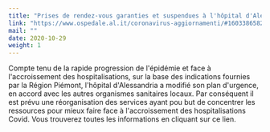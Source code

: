 ```yaml
---
title: "Prises de rendez-vous garanties et suspendues à l'hôpital d'Alessandria"
link: "https://www.ospedale.al.it/coronavirus-aggiornamenti/#1603386582230-0318c844-fcfc"
mail: ""
date: 2020-10-29
weight: 1
---
```


Compte tenu de la rapide progression de l'épidémie et face à l'accroissement des hospitalisations, sur la base des indications fournies par la Région Piémont, l'hôpital d'Alessandria a modifié son plan d'urgence, en accord avec les autres organismes sanitaires locaux. 
Par conséquent il est prévu une réorganisation des services ayant pou but de concentrer les ressources pour mieux faire face à l'accroissement des hospitalisations Covid.
Vous trouverez toutes les informations en cliquant sur ce lien.
